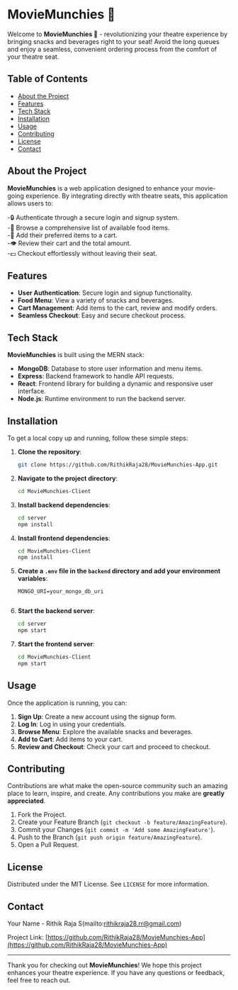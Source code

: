 # MovieMunchies 🍿

Welcome to **MovieMunchies 🍿** - revolutionizing your theatre experience by bringing snacks and beverages right to your seat! Avoid the long queues and enjoy a seamless, convenient ordering process from the comfort of your theatre seat.

## Table of Contents

- [About the Project](#about-the-project)
- [Features](#features)
- [Tech Stack](#tech-stack)
- [Installation](#installation)
- [Usage](#usage)
- [Contributing](#contributing)
- [License](#license)
- [Contact](#contact)

## About the Project

**MovieMunchies** is a web application designed to enhance your movie-going experience. By integrating directly with theatre seats, this application allows users to:

-🔒 Authenticate through a secure login and signup system.<br>
-🍉 Browse a comprehensive list of available food items.<br>
-🛒 Add their preferred items to a cart.<br>
-👁️ Review their cart and the total amount.<br>
-💵 Checkout effortlessly without leaving their seat.<br>

## Features

- **User Authentication**: Secure login and signup functionality.
- **Food Menu**: View a variety of snacks and beverages.
- **Cart Management**: Add items to the cart, review and modify orders.
- **Seamless Checkout**: Easy and secure checkout process.

## Tech Stack

**MovieMunchies** is built using the MERN stack:

- **MongoDB**: Database to store user information and menu items.
- **Express**: Backend framework to handle API requests.
- **React**: Frontend library for building a dynamic and responsive user interface.
- **Node.js**: Runtime environment to run the backend server.

## Installation

To get a local copy up and running, follow these simple steps:

1. **Clone the repository**:
    ```bash
    git clone https://github.com/RithikRaja28/MovieMunchies-App.git
    ```

2. **Navigate to the project directory**:
    ```bash
    cd MovieMunchies-Client
    ```

3. **Install backend dependencies**:
    ```bash
    cd server
    npm install
    ```

4. **Install frontend dependencies**:
    ```bash
    cd MovieMunchies-Client
    npm install
    ```

5. **Create a `.env` file in the `backend` directory and add your environment variables**:
    ```env
    MONGO_URI=your_mongo_db_uri
  
    ```

6. **Start the backend server**:
    ```bash
    cd server
    npm start
    ```

7. **Start the frontend server**:
    ```bash
    cd MovieMunchies-Client
    npm start
    ```

## Usage

Once the application is running, you can:

1. **Sign Up**: Create a new account using the signup form.
2. **Log In**: Log in using your credentials.
3. **Browse Menu**: Explore the available snacks and beverages.
4. **Add to Cart**: Add items to your cart.
5. **Review and Checkout**: Check your cart and proceed to checkout.

## Contributing

Contributions are what make the open-source community such an amazing place to learn, inspire, and create. Any contributions you make are **greatly appreciated**.

1. Fork the Project.
2. Create your Feature Branch (`git checkout -b feature/AmazingFeature`).
3. Commit your Changes (`git commit -m 'Add some AmazingFeature'`).
4. Push to the Branch (`git push origin feature/AmazingFeature`).
5. Open a Pull Request.

## License

Distributed under the MIT License. See `LICENSE` for more information.

## Contact

Your Name - Rithik Raja S(mailto:rithikraja28.rr@gmail.com)

Project Link: [https://github.com/RithikRaja28/MovieMunchies-App](https://github.com/RithikRaja28/MovieMunchies-App) 

---

Thank you for checking out **MovieMunchies**! We hope this project enhances your theatre experience. If you have any questions or feedback, feel free to reach out.

